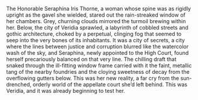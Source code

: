 The Honorable Seraphina Iris Thorne, a woman whose spine was as rigidly upright as the gavel she wielded, stared out the rain-streaked window of her chambers. Grey, churning clouds mirrored the turmoil brewing within her. Below, the city of Veridia sprawled, a labyrinth of cobbled streets and gothic architecture, choked by a perpetual, clinging fog that seemed to seep into the very bones of its inhabitants. It was a city of secrets, a city where the lines between justice and corruption blurred like the watercolor wash of the sky, and Seraphina, newly appointed to the High Court, found herself precariously balanced on that very line.  The chilling draft that snaked through the ill-fitting window frame carried with it the faint, metallic tang of the nearby foundries and the cloying sweetness of decay from the overflowing gutters below.  This was her new reality, a far cry from the sun-drenched, orderly world of the appellate court she’d left behind. This was Veridia, and it was already beginning to test her.
